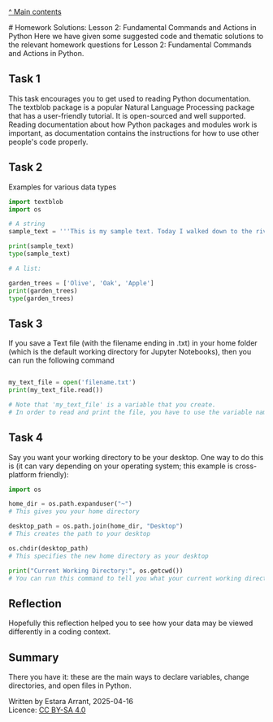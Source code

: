 <link rel="stylesheet" href="../../cookbook.css">
<p class="previous-next-lesson"><a href="toc.html">^ Main contents</a></p>
# Homework Solutions: Lesson 2: Fundamental Commands and Actions in Python
Here we have given some suggested code and thematic solutions to the relevant homework questions for Lesson 2: Fundamental Commands and Actions in Python.

## Task 1
This task encourages you to get used to reading Python documentation. The textblob package is a popular Natural Language Processing package that has a user-friendly tutorial. It is open-sourced and well supported. Reading documentation about how Python packages and modules work is important, as documentation contains the instructions for how to use other people's code properly.

## Task 2
Examples for various data types

```python
import textblob
import os

# A string
sample_text = '''This is my sample text. Today I walked down to the river and watched the swans and boats go by. As I sat by the river, I saw...'''

print(sample_text)
type(sample_text)

# A list:

garden_trees = ['Olive', 'Oak', 'Apple']
print(garden_trees)
type(garden_trees)

```
## Task 3
If you save a Text file (with the filename ending in .txt) in your home folder (which is the default working directory for Jupyter Notebooks), then you can run the following command

```python

my_text_file = open('filename.txt')
print(my_text_file.read())

# Note that 'my_text_file' is a variable that you create.
# In order to read and print the file, you have to use the variable name, not the file name, in the print command.

```

## Task 4
Say you want your working directory to be your desktop. One way to do this is (it can vary depending on your operating system; this example is cross-platform friendly):

```python
import os

home_dir = os.path.expanduser("~")
# This gives you your home directory

desktop_path = os.path.join(home_dir, "Desktop")
# This creates the path to your desktop

os.chdir(desktop_path)
# This specifies the new home directory as your desktop

print("Current Working Directory:", os.getcwd())
# You can run this command to tell you what your current working directory is now.
```
## Reflection
Hopefully this reflection helped you to see how your data may be viewed differently in a coding context.

## Summary
There you have it: these are the main ways to declare variables, change directories, and open files in Python.

<p class="credits">Written by Estara Arrant, 2025-04-16<br />Licence: <a href="https://creativecommons.org/licenses/by-sa/4.0/">CC BY-SA 4.0</a></p>
